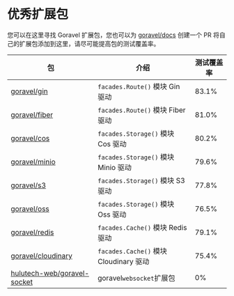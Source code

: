 # 优秀扩展包

您可以在这里寻找 Goravel 扩展包，您也可以为 [goravel/docs](https://github.com/goravel/docs) 创建一个 PR 将自己的扩展包添加到这里，请尽可能提高包的测试覆盖率。

| 包                                            | 介绍                                 | 测试覆盖率 |
| -----------------------------------------------    |------------------------------------|-------|
| [goravel/gin](https://github.com/goravel/gin)      | `facades.Route()` 模块 Gin 驱动        | 83.1% |
| [goravel/fiber](https://github.com/goravel/fiber)  | `facades.Route()` 模块 Fiber 驱动      | 81.0% |
| [goravel/cos](https://github.com/goravel/cos)      | `facades.Storage()` 模块 Cos 驱动      | 80.2% |
| [goravel/minio](https://github.com/goravel/minio)  | `facades.Storage()` 模块 Minio 驱动    | 79.6% |
| [goravel/s3](https://github.com/goravel/s3)        | `facades.Storage()` 模块 S3 驱动       | 77.8% |
| [goravel/oss](https://github.com/goravel/oss)      | `facades.Storage()` 模块 Oss 驱动      | 76.5% |
| [goravel/redis](https://github.com/goravel/redis)  | `facades.Cache()` 模块 Redis 驱动      | 79.1% |
| [goravel/cloudinary](https://github.com/goravel/cloudinary)  | `facades.Cache()` 模块 Cloudinary 驱动 | 75.4% |
| [hulutech-web/goravel-socket](https://github.com/hulutech-web/goravel-socket)| goravel`websocket`扩展包| 0%    | 0%
